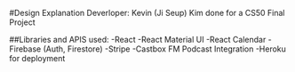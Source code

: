 #Design Explanation
Deverloper: Kevin (Ji Seup) Kim done for a CS50 Final Project

##Libraries and APIS used:
-React
-React Material UI
-React Calendar
-Firebase (Auth, Firestore)
-Stripe
-Castbox FM Podcast Integration
-Heroku for deployment
